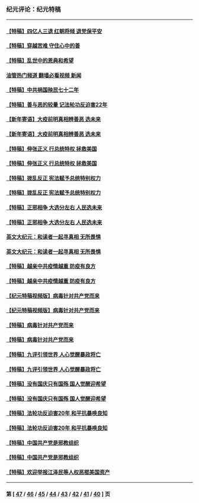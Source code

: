 ### 纪元评论：纪元特稿
---
#### [【特稿】四亿人三退 红朝将倾 退党保平安](../../pages/nsc424/n13794378.md?08160330) 
#### [【特稿】穿越苦难 守住心中的善](../../pages/nsc424/n13784979.md?08160330) 
#### [【特稿】乱世中的恩典和希望](../../pages/nsc424/n13734687.md?08160330) 
#### [油管热门频道 翻墙必看视频 新闻](ok?08160330)
#### [【特稿】中共祸国殃民七十二年](../../pages/nsc424/n13272607.md?08160330) 
#### [【特稿】善与恶的较量 记法轮功反迫害22年](../../pages/nsc424/n13086597.md?08160330) 
#### [【新年寄语】大疫前明真相辨善恶 选未来](../../pages/nsc424/n12660855.md?08160330) 
#### [【新年寄语】大疫前明真相辨善恶 选未来](../../pages/nsc424/n12660855.md?08160330) 
#### [【特稿】伸张正义 行总统特权 拯救美国](../../pages/nsc424/n12616806.md?08160330) 
#### [【特稿】伸张正义 行总统特权 拯救美国](../../pages/nsc424/n12616806.md?08160330) 
#### [【特稿】拨乱反正 宪法赋予总统特别权力](../../pages/nsc424/n12598306.md?08160330) 
#### [【特稿】拨乱反正 宪法赋予总统特别权力](../../pages/nsc424/n12598306.md?08160330) 
#### [【特稿】正邪相争 大选分左右 人民选未来](../../pages/nsc424/n12545208.md?08160330) 
#### [【特稿】正邪相争 大选分左右 人民选未来](../../pages/nsc424/n12545208.md?08160330) 
#### [英文大纪元：和读者一起寻真相 无所畏惧](../../pages/nsc424/n12542027.md?08160330) 
#### [英文大纪元：和读者一起寻真相 无所畏惧](../../pages/nsc424/n12542027.md?08160330) 
#### [【特稿】越亲中共疫情越重 防疫有良方](../../pages/nsc424/n12042989.md?08160330) 
#### [【特稿】越亲中共疫情越重 防疫有良方](../../pages/nsc424/n12042989.md?08160330) 
#### [【纪元特稿视频版】病毒针对共产党而来](../../pages/nsc424/n11977328.md?08160330) 
#### [【纪元特稿视频版】病毒针对共产党而来](../../pages/nsc424/n11977328.md?08160330) 
#### [【特稿】病毒针对共产党而来](../../pages/nsc424/n11928818.md?08160330) 
#### [【特稿】病毒针对共产党而来](../../pages/nsc424/n11928818.md?08160330) 
#### [【特稿】九评引领世界 人心觉醒暴政将亡](../../pages/nsc424/n11660496.md?08160330) 
#### [【特稿】九评引领世界 人心觉醒暴政将亡](../../pages/nsc424/n11660496.md?08160330) 
#### [【特稿】没有国庆只有国殇 国人觉醒迎希望](../../pages/nsc424/n11549354.md?08160330) 
#### [【特稿】没有国庆只有国殇 国人觉醒迎希望](../../pages/nsc424/n11549354.md?08160330) 
#### [【特稿】法轮功反迫害20年 和平抗暴唤良知](../../pages/nsc424/n11389135.md?08160330) 
#### [【特稿】法轮功反迫害20年 和平抗暴唤良知](../../pages/nsc424/n11389135.md?08160330) 
#### [【特稿】中国共产党是邪教组织](../../pages/nsc424/n11355551.md?08160330) 
#### [【特稿】中国共产党是邪教组织](../../pages/nsc424/n11355551.md?08160330) 
#### [【特稿】欢迎举报江泽民等人权恶棍美国资产](../../pages/nsc424/n11303040.md?08160330) 

---
#### 第 [ [47](./47.md?08160330) / [46](./46.md?08160330) / [45](./45.md?08160330) / [44](./44.md?08160330) / [43](./43.md?08160330) / [42](./42.md?08160330) / [41](./41.md?08160330) / [40](./40.md?08160330) ] 页
